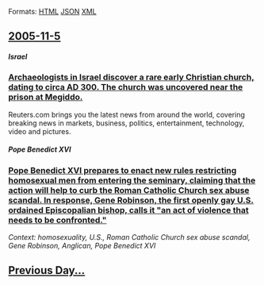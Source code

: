 
Formats: [HTML](2005/11/5/index.html)  [JSON](2005/11/5/index.json)  [XML](2005/11/5/index.xml)  

## [2005-11-5](/news/2005/11/5/index.md)

##### Israel
### [ Archaeologists in Israel discover a rare early Christian church, dating to circa AD 300. The church was uncovered near the prison at Megiddo. ](/news/2005/11/5/archaeologists-in-israel-discover-a-rare-early-christian-church-dating-to-circa-ad-300-the-church-was-uncovered-near-the-prison-at-megidd.md)
Reuters.com brings you the latest news from around the world, covering breaking news in markets, business, politics, entertainment, technology, video and pictures.

##### Pope Benedict XVI
### [ Pope Benedict XVI prepares to enact new rules restricting homosexual men from entering the seminary, claiming that the action will help to curb the Roman Catholic Church sex abuse scandal. In response, Gene Robinson, the first openly gay U.S. ordained Episcopalian bishop, calls it "an act of violence that needs to be confronted." ](/news/2005/11/5/pope-benedict-xvi-prepares-to-enact-new-rules-restricting-homosexual-men-from-entering-the-seminary-claiming-that-the-action-will-help-to.md)
_Context: homosexuality, U.S., Roman Catholic Church sex abuse scandal, Gene Robinson, Anglican, Pope Benedict XVI_

## [Previous Day...](/news/2005/11/4/index.md)

